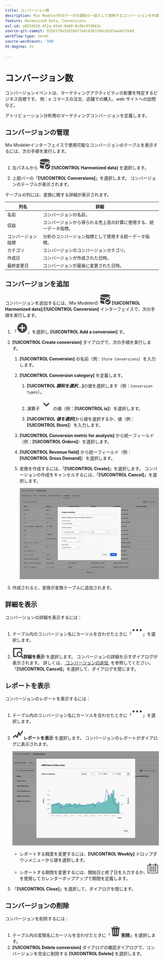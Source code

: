 ```yaml
---
title: コンバージョン数
description: Mix Modeler内のデータの調和の一部として使用するコンバージョンを作成する方法を説明します。
feature: Harmonized Data, Conversions
exl-id: a8559426-452a-43e8-9a60-0c0bc97d863c
source-git-commit: 935b179e31d1b677a8c83b1566c02b7aaa617e8d
workflow-type: tm+mt
source-wordcount: '398'
ht-degree: 1%

---
```


# コンバージョン数

コンバージョンイベントは、マーケティングアクティビティの影響を特定するビジネス目標です。 例：e コマースの注文、店舗での購入、web サイトへの訪問など。

アトリビューション分析用のマーケティングコンバージョンを定義します。

## コンバージョンの管理

Mix Modelerインターフェイスで使用可能なコンバージョンのテーブルを表示するには、次の手順を実行します。

1. 左パネルから ![DataSearch](/help/assets/icons/DataCheck.svg) **[!UICONTROL Harmonized data]** を選択します。

1. 上部バーの「**[!UICONTROL Conversions]**」を選択します。 コンバージョンのテーブルが表示されます。

テーブルの列には、変換に関する詳細が表示されます。

| 列名 | 詳細 |
| --- | ---|
| 名前 | コンバージョンの名前。 |
| 収益 | コンバージョンから得られる売上高の計算に使用する、統一データ指標。 |
| コンバージョン指標 | 分析のコンバージョン指標として使用する統一データ指標。 |
| カテゴリ | コンバージョンのコンバージョンカテゴリ。 |
| 作成日 | コンバージョンが作成された日時。 |
| 最終変更日 | コンバージョンが最後に変更された日時。 |


## コンバージョンを追加

コンバージョンを追加するには、Mix Modelerの ![DataSearch](/help/assets/icons/DataCheck.svg) **[!UICONTROL Harmonized data]**/**[!UICONTROL Conversion]** インターフェイスで、次の手順を実行します。

1. 「![&#x200B; 追加 &#x200B;](/help/assets/icons/AddCircle.svg)」を選択し **[!UICONTROL Add a conversion]** す。

1. **[!UICONTROL Create conversion]** ダイアログで、次の手順を実行します。

   1. **[!UICONTROL Conversion]** の名前（例：`Store Conversions`）を入力します。

   1. **[!UICONTROL Conversion category]** を定義します。

      1. **[!UICONTROL *調和を選択…*]**&#x200B;の値を選択します（例：`Conversion types`）。

      1. 演算子 ![&#x200B; 山形 &#x200B;](/help/assets/icons/ChevronDown.svg) の値（例：**[!UICONTROL is]**）を選択します。

      1. **[!UICONTROL *値を選択&#x200B;*]**&#x200B;から値を選択するか、値（例：**[!UICONTROL Store]**）を入力します。

   1. **[!UICONTROL Conversion metric for analysis]** から統一フィールド（例：**[!UICONTROL Orders]**）を選択します。

   1. **[!UICONTROL Revenue field]** から統一フィールド（例：**[!UICONTROL Gross Demand]**）を選択します。

   1. 変換を作成するには、「**[!UICONTROL Create]**」を選択します。 コンバージョンの作成をキャンセルするには、「**[!UICONTROL Cancel]**」を選択します。

      ![&#x200B; 代替テキスト &#x200B;](/help/assets/create-conversion.png)

1. 作成されると、変換が変換テーブルに追加されます。


## 詳細を表示

コンバージョンの詳細を表示するには：

1. テーブル内のコンバージョン名にカーソルを合わせたときに「![&#x200B; 詳細 &#x200B;](/help/assets/icons/More.svg)」を選択します。

1. ![&#x200B; 表示 &#x200B;](/help/assets/icons/ViewDetail.svg)**詳細を表示** を選択します。 コンバージョンの詳細を示すダイアログが表示されます。 詳しくは、[&#x200B; コンバージョンの追加 &#x200B;](#add-a-conversion) を参照してください。 「**[!UICONTROL Cancel]**」を選択して、ダイアログを閉じます。

## レポートを表示

コンバージョンのレポートを表示するには：

1. テーブル内のコンバージョン名にカーソルを合わせたときに「![&#x200B; 詳細 &#x200B;](/help/assets/icons/More.svg)」を選択します。

1. ![GraphTrend](/help/assets/icons/GraphTrend.svg)**レポートを表示** を選択します。 コンバージョンのレポートがダイアログに表示されます。

   ![&#x200B; コンバージョン表示レポート &#x200B;](../assets/conversion-view-report.png)

   * レポートする精度を変更するには、**[!UICONTROL Weekly]** ドロップダウンメニューから値を選択します。
   * レポートする期間を変更するには、開始日と終了日を入力するか、![&#x200B; カレンダー &#x200B;](/help/assets/icons/Calendar.svg) を使用してカレンダーポップアップで期間を定義します。

1. 「**[!UICONTROL Close]**」を選択して、ダイアログを閉じます。

## コンバージョンの削除

コンバージョンを削除するには：

1. テーブル内の変換名にカーソルを合わせたときに「![&#x200B; 削除 &#x200B;](/help/assets/icons/Delete.svg)**削除**」を選択します。
1. **[!UICONTROL Delete conversion]** ダイアログの確認ダイアログで、コンバージョンを完全に削除する **[!UICONTROL Delete]** を選択します。
